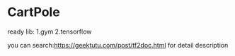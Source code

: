 # CartPole
ready lib:
  1.gym
  2.tensorflow

you can search:https://geektutu.com/post/tf2doc.html for detail description
